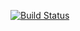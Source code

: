 [![Build Status](https://travis-ci.org/lapsizm/lab04.svg?branch=master)](https://travis-ci.org/lapsizm/lab06)
